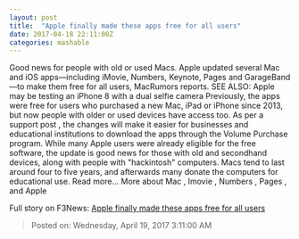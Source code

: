 ```yaml
---
layout: post
title:  "Apple finally made these apps free for all users"
date: 2017-04-18 22:11:00Z
categories: mashable
---
```


Good news for people with old or used Macs. Apple updated several Mac and iOS apps—including iMovie, Numbers, Keynote, Pages and GarageBand—to make them free for all users, MacRumors reports. SEE ALSO: Apple may be testing an iPhone 8 with a dual selfie camera Previously, the apps were free for users who purchased a new Mac, iPad or iPhone since 2013, but now people with older or used devices have access too. As per a support post , the changes will make it easier for businesses and educational institutions to download the apps through the Volume Purchase program. While many Apple users were already eligible for the free software, the update is good news for those with old and secondhand devices, along with people with "hackintosh" computers. Macs tend to last around four to five years, and afterwards many donate the computers for educational use. Read more... More about Mac , Imovie , Numbers , Pages , and Apple


Full story on F3News: [Apple finally made these apps free for all users](http://www.f3nws.com/n/fpyrVE)

> Posted on: Wednesday, April 19, 2017 3:11:00 AM
